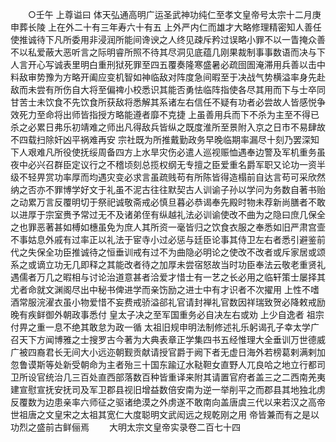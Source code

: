 <!-- { "loadSidebar": true } -->
　　○壬午  上尊谥曰  体天弘通高明广运圣武神功纯仁至孝文皇帝号太宗十二月庚申葬长陵  上在外二十有三年寿六十有五  上外严内仁而雄才大略修理精密知人善任使推诚待下凡所委用非浸润所能间谗谀之人终见疎斥矜过误略小罪不以一眚掩众善不以私爱蔽大恶听言之际明睿所照不待其尽洞见底蕴几刚果裁制事事数语而决与下人言开心写诚表里明白重刑狱死罪至四五覆奏隆寒盛暑必疏囹圄淹滞用兵善以击中料敌审势豫为方略开阖应变机智如神临敌对阵度急间暇至于决战气势横溢率身先赴敌而未尝有所伤自大将至偏禆小校悉识其能否勇怯临阵指使各尽其用而下与士卒同甘苦士未饮食不先饮食所获敌将悉解其系诸左右信任不疑有功者必尝故人皆感悦争效死力至命将出师皆指授方略能遵者靡不克捷  上虽善用兵而下不杀为主至不得已杀之必累日弗乐初靖难之师出凡得敌兵皆纵之既度淮所至景附入京之日市不易肆故不四载扫除奸凶平祸难再安  宗社既为所推戴勤政务早晚临期率漏尽十刻乃罢深知下人艰难凡所役使抚绥周备四方上水旱灾伤必遣人巡视赈恤遇奉边警及军机重务虽夜中必兴召群臣定议行之不稽顷刻总揽权纲无专擅之臣爱重名爵军职又论功一资半级不轻畀赏功率厚而均遇灾变必求言虽疏贱苟有所陈皆得造榻前自达言苟可采欣然纳之否亦不罪博学好文于礼虽不泥古往往默契古人训谕子孙以学问为务数自著书贻之动累万言反覆明切于祭祀诚敬斋戒必慎旦暮必恭谒奉先殿时物未荐新尚膳者不敢以进厚于宗室赉予常过无不及诸弟侄有纵越礼法必训谕使改不曲为之隐曰庶几保全之也罪恶著甚如榑如橞虽免为庶人其所资一毫皆归之饮食衣服之奉悉如旧严肃宫壸不事姑息外戚有过率正以礼法于宦寺小过必惩与廷臣论事其侍卫左右者悉引避鉴前代之失保全功臣推诚待之恒垂训戒有过不为曲隐必明论之使改不改者或斥家居或颂系之或谪立功无几即释之其能改者待之加厚未尝宿怒故当时功臣奉法云敬老重贤礼遇儒者万几之暇相与讨论治道意甚者洽爱才惜士有一艺之长必用之临轩策士屡择其尤者命就文渊阁尽出中秘书俾进学而亲饬励之进士中有才识者不次擢用  上性不嗜酒常服浣濯衣虽小物爱惜不妄费戒骄溢郤礼官请封禅礼官数因祥瑞致贺必降敕戒励晚有疾鲜御外朝政事悉付  皇太子决之至军国重务必自决左右或劝  上少自逸者  祖宗付畀之重一息不绝其敢怠为政一循  太祖旧规申明法制修述礼乐躬谒孔子幸太学广召天下方闻博雅之士搜罗古今著为大典表章正学集四书五经惟理大全垂训万世德威广被四裔君长无间大小远迩朝觐贡献请授官爵于阙下者无虚日海外若榜葛剌满剌加忽鲁谟斯等处新受朝命为主者殆三十国东踰辽水鞑靼女直野人兀良哈之地立行都司卫所设官统治几三百处直西部落数百种皆重译来附其请置官府者盖三之二西南羌夷建宣慰宣抚安抚司及军卫郡县视旧增益数倍安南为逆一举削平之而郡县其地独北虏反覆数为边患亲率六师征之驱诸绝漠之外虏遂不敢南向盖唐虞三代以来若汉之高帝世祖唐之文皇宋之太祖其宽仁大度聪明文武闳远之规乾刚之用  帝皆兼而有之是以功烈之盛前古鲜俪焉
　　大明太宗文皇帝实录卷二百七十四


